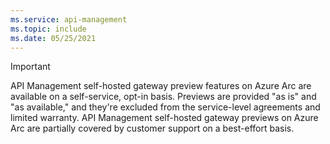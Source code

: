 ```yaml
---
ms.service: api-management
ms.topic: include
ms.date: 05/25/2021
---
```


> [!IMPORTANT]
> API Management self-hosted gateway preview features on Azure Arc  are available on a self-service, opt-in basis. Previews are provided "as is" and "as available," and they're excluded from the service-level agreements and limited warranty. API Management self-hosted gateway previews on Azure Arc  are partially covered by customer support on a best-effort basis.